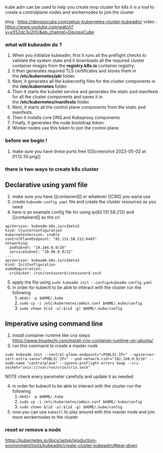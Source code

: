 kube adm can be used to help you create mvp cluster for k8s it is a tool to create a controlplane nodes and workernodes to join the cluster 

blog : https://devopscube.com/setup-kubernetes-cluster-kubeadm/
video : https://www.youtube.com/watch?v=xX52dc3u2HU&ab_channel=DevopsCube

### what will kubeadm do ?
1.  When you initialize kubeadm, first it runs all the preflight checks to validate the system state and it downloads all the required cluster container images from the **registry.k8s.io** container registry.
2.  It then generates required TLS certificates and stores them in the **/etc/kubernetes/pki** folder.
3.  Next, it generates all the kubeconfig files for the cluster components in the **/etc/kubernetes** folder.
4.  Then it starts the kubelet service and generates the static pod manifests for all the cluster components and saves it in the **/etc/kubernetes/manifests** folder.
5.  Next, it starts all the control plane components from the static pod manifests.
6.  Then it installs core DNS and Kubeproxy components
7.  Finally, it generates the node bootstrap token.
8.  Worker nodes use this token to join the control plane.

### before we begin !
1. make sure you have these ports free
![[Screenshot 2023-05-02 at 01.12.30.png]]


### there is two ways to create k8s cluster

## Declarative using yaml file
2. make sure you have [[containerd]] or whatever [[CRI]] you wana use
3. create `kubeadm-config.yaml` file and create the cluster resources as you need
4. here is an example config file for using ip(82.131.58.212) and [[containerd]] as the cri
```
apiVersion: kubeadm.k8s.io/v1beta3
kind: ClusterConfiguration
kubernetesVersion: stable
controlPlaneEndpoint: "82.131.58.212:6443"
networking:
  podSubnet: "10.244.0.0/16"
  serviceSubnet: "10.96.0.0/12"
---
apiVersion: kubeadm.k8s.io/v1beta3
kind: InitConfiguration
nodeRegistration:
  criSocket: /run/containerd/containerd.sock
```

5. apply the file using `sudo kubeadm init --config=kubeadm-config.yaml`
4. in order for kubectl to be able to interact with the cluster run the following
	1. `mkdir -p $HOME/.kube`
	2. `sudo cp -i /etc/kubernetes/admin.conf $HOME/.kube/config`
	3. `sudo chown $(id -u):$(id -g) $HOME/.kube/config`

## Imperative using command line
2. install container runtime like crio steps https://www.linuxtechi.com/install-crio-container-runtime-on-ubuntu/
3. run this command to create a master node 
```
sudo kubeadm init --control-plane-endpoint="<PUBLIC-IP>" --apiserver-cert-extra-sans="<PUBLIC-IP>" --pod-network-cidr="192.168.0.0/16" --node-name "controlplane" --ignore-preflight-errors Swap --cri-socket="unix:///var/run/crio/crio.sock"
```

NOTE check every parameter carefully and update it as needed 

4. in order for kubectl to be able to interact with the cluster run the following
	1. `mkdir -p $HOME/.kube`
	2. `sudo cp -i /etc/kubernetes/admin.conf $HOME/.kube/config`
	3. `sudo chown $(id -u):$(id -g) $HOME/.kube/config`
5. now you can use `kubectl` to play around with this master node and join more workernodes to the cluster

### reset or remove a node 
https://kubernetes.io/docs/setup/production-environment/tools/kubeadm/create-cluster-kubeadm/#tear-down